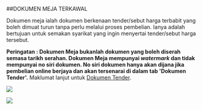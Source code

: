 ##DOKUMEN MEJA TERKAWAL

Dokumen meja ialah dokumen berkenaan tender/sebut harga terbabit yang boleh dimuat turun tanpa perlu melalui proses pembelian. Ianya adalah bertujuan untuk semakan syarikat yang ingin menyertai tender/sebut harga tersebut.

**Peringatan : Dokumen Meja bukanlah dokumen yang boleh diserah semasa tarikh serahan. Dokumen Meja mempunyai *watermark* dan tidak mempunyai no siri dokumen. No siri dokumen hanya akan dijana jika pembelian online berjaya dan akan tersenarai di dalam tab 'Dokumen Tender'.** Maklumat lanjut untuk [Dokumen Tender](/manuals/dok_tender).

![](/docs/public/content/images/dashboard_syarikat/dok_meja.png)

![](/docs/public/content/images/dashboard_syarikat/watermark.png)

